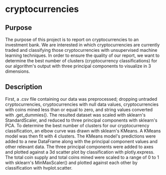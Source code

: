 # cryptocurrencies
## Purpose
The purpose of this project is to report on cryptocurrencies to an investment bank. We are interested in which cryptocurrencies are currently traded and classifying those cryptocurrencies with unsupervised machine learning techniques. In order to ensure the quality of our report, we want to determine the best number of clusters (cryptocurrency classifications) for our algorithm's output with three principal components to visualize in 3 dimensions.
## Description
First, a .csv file containing our data was preprocessed; dropping untraded cryptocurrencies, cryptocurrencies with null data values, cryptocurrencies with coins mined less than or equal to zero, and string values converted with .get_dummies(). The resulted dataset was scaled with sklearn's StandardScaler, and reduced to three principal components with sklearn's PCA. To determine the best number of clusters for our cryptocurrency classification, an elbow curve was drawn with sklearn's KMeans. A KMeans model was then fit with 4 clusters. The KMeans model's predictions were added to a new DataFrame along with the principal component values and other relevant data. The three principal components were added to axes and plotted against a 3d scatter plot by classification with plotly.express. The total coin supply and total coins mined were scaled to a range of 0 to 1 with sklearn's MinMaxScaler() and plotted against each other by classification with hvplot.scatter.
